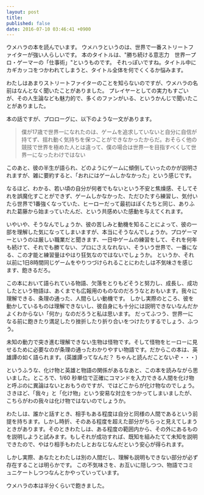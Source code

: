 ```yaml
---
layout: post
title:
published: false
date: 2016-07-10 03:46:41 +0900
---
```


ウメハラの本を読んでいます。
ウメハラというのは、世界で一番ストリートファイターが強い人らしいです。
本のタイトルは、"勝ち続ける意志力　世界一プロ・ゲーマーの「仕事術」"というものです。
それっぽいですね。タイトル中にカギカッコをつかわれてしまうと、タイトル全体を何でくくるか悩みます。

わたしはあまりストリートファイターのことを知らないのですが、ウメハラの名前はなんとなく聞いたことがありました。
プレイヤーとしての実力もすごいが、その人生論なども魅力的で、多くのファンがいる、というかんじで聞いたことがありました。

本の話ですが、プロローグに、以下のような一文があります。

> 僕が17歳で世界一になれたのは、ゲームを追求していないと自分に自信が持てず、揺れ動く気持ちを保つことができなかったからだ。おそらく他の競技で世界を極めた人とは違って、僕の場合は世界一を目指すべくして世界一になったわけではない

このあと、彼の半生が語られ、どのようにゲームに傾倒していったのかが説明されますが、雑に要約すると、「おれにはゲームしかなかった」という感じです。

なるほど、わかる、若い頃の自分が何者でもないという不安と焦燥感、そしてそれを誤魔化すことができず、ゲームしかなかった、ただひたすら練習し、気付いたら世界で1番強くなっていた、ヒーローだって最初はぼくたちと同じ、ありふれた葛藤から始まっていたんだ、という共感めいた感動を与えてくれます。

いやいや、そうなんでしょうか、彼の苦しみと動機を知ることによって、彼の一部を理解した気になってしまいますが、本当にそうなんでしょうか。プロゲーマーというのは厳しい職業だと聞きます、一日中ゲームの練習をして、それを何年も続けて、それでも勝てない、プロにさえなれない、そういう世界で、一番になる、この才能と練習量はやはり狂気なのではないでしょうか。
というか、それ以前に1日8時間同じゲームをやりつづけられることにわたしは不気味さを感じます、飽きるだろ。

この本において語られている物語、欠落をとりもどそうと努力し、成長し、成功したという物語は、あくまでも広報用のものなのだろうなとおもいます。我々に理解できる、条理の通った、人間らしい動機です。
しかし実際のところ、彼を動かしているものは理解できないし、彼自身にも十分には説明できないなんだかよくわからない「何か」なのだろうと私は思います。
だってふつう、世界一になる前に飽きたり満足したり挫折したり折り合いをつけたりするでしょう、ふつう。

未知の動力で突き進む理解できない生物は怪物です。そして怪物をヒーローに見せるために必要なのが条理の通ったわかりやすい物語です。だからこの本は、英雄譚の如く語られます。(英雄譚ってなんだ？ ちゃんと読んだことないぞ・・・)

というふうな、化け物と英雄と物語の関係があるなあと、この本を読みながら思いました。ところで、1/60 秒単位で正確にコマンドを入力できる人間を化け物と呼ぶのに異論はないとおもうのですが、ではどこからが化け物なのでしょう。さきほど、「我々」と「化け物」という安易な対立をつかってしまいましたが、こちらがわの我々は化け物ではないのでしょうか。

わたしは、誰かと話すとき、相手もある程度は自分と同様の人間であるという前提を持ちます。しかし時折、そのある程度を超えた部分がちらっと見えてしまうときがあります。そのときわたしは、ある程度の範囲内から、その外にあるものを説明しようと試みます。もしそれが成功すれば、既知を組みたてて未知を説明できたので、やはり相手もわたしとおなじなんだという安心が得られます。

しかし実際、あなたとわたしは別の人間だし、理解も説明もできない部分が必ず存在することは明らかです。
この不気味さを、お互いに隠しつつ、物語でコミュニケートしつつなんとかやっていっています。

ウメハラの本は半分くらいで飽きました。
